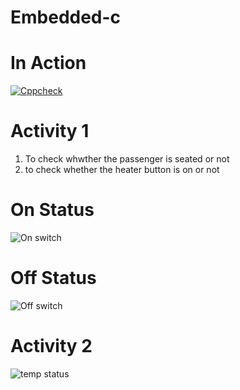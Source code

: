 # Embedded-c
# In Action

[![Cppcheck](https://github.com/206819/Embedded-c/actions/workflows/Cppcheck.yml/badge.svg)](https://github.com/206819/Embedded-c/actions/workflows/Cppcheck.yml)

# Activity 1
1. To check whwther the passenger is seated or not
2. to check whether the heater button is on or not
# On Status
![On switch](https://user-images.githubusercontent.com/81298446/116540041-43a9d180-a907-11eb-9f6d-608eae3510e8.png)
# Off Status
![Off switch](https://user-images.githubusercontent.com/81298446/116540098-545a4780-a907-11eb-8ef9-efdb4fe7936d.png)
# Activity 2
![temp status](https://user-images.githubusercontent.com/81298446/116659230-e5382e00-a9ae-11eb-9525-da9ef93239ac.png)


